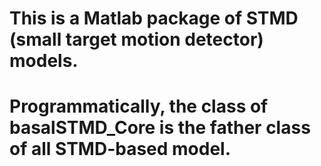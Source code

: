 # This is a Matlab package of STMD (small target motion detector) models.

# Programmatically, the class of basalSTMD_Core is the father class of all STMD-based model.
